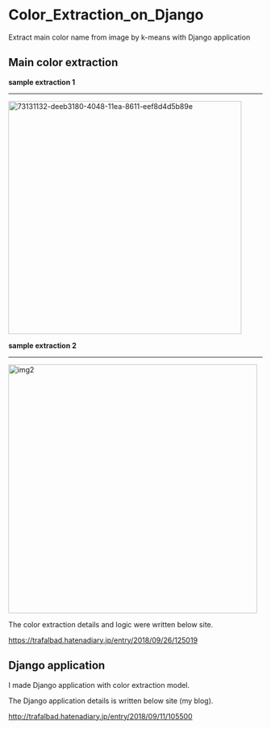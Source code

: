 # Color_Extraction_on_Django

Extract main color name from image by k-means with Django application

## Main color extraction

<b>sample extraction 1</b><hr>

<img width="462" alt="73131132-deeb3180-4048-11ea-8611-eef8d4d5b89e" src="https://user-images.githubusercontent.com/48679574/80269481-153d5900-86eb-11ea-92f1-f4fd8ec0de60.png">

<b>sample extraction 2</b><hr>

<img width="493" alt="img2" src="https://user-images.githubusercontent.com/48679574/80269508-4b7ad880-86eb-11ea-8495-e4b0a74bd4d4.png">


The color extraction details and logic were written below site.


https://trafalbad.hatenadiary.jp/entry/2018/09/26/125019





## Django application
I made Django application with color extraction model.

The Django application details is written below site (my blog).


http://trafalbad.hatenadiary.jp/entry/2018/09/11/105500
